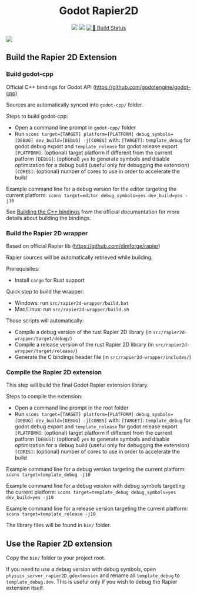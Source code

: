 <div align="center">
  <h1>Godot Rapier2D</h1> 

  <a href="https://github.com/godotengine/godot/releases/tag/4.1-stable"><img src="https://img.shields.io/badge/Godot-v4.1-%23478cbf?logo=godot-engine&logoColor=white"/></a>
  <a href="https://github.com/dimforge/rapier/releases/tag/v0.17.2"><img src="https://img.shields.io/badge/Rapier2D-v0.17.2-%23478cbf?logoColor=white"/></a>
  <a href="https://github.com/fabriceci/godot-rapier2d/actions/workflows/runner.yml?branch=main">![🔗 Build Status](https://github.com/fabriceci/godot-rapier2d/actions/workflows/runner.yml/badge.svg?branch=main)</a>
</div>

<img src="https://github.com/fabriceci/godot-rapier2d/blob/main/logo.jpg?raw=true"/> 

## Build the Rapier 2D Extension

### Build godot-cpp

Official C++ bindings for Godot API (https://github.com/godotengine/godot-cpp)

Sources are automatically synced into `godot-cpp/` folder.

Steps to build godot-cpp:
- Open a command line prompt in `godot-cpp/` folder
- Run `scons target=[TARGET] platform=[PLATFORM] debug_symbols=[DEBUG] dev_build=[DEBUG] -j[CORES]` with:
`[TARGET]`: `template_debug` for godot debug export and `template_release` for godot release export
`[PLATFORM]`: (optional) target platform if different from the current patform
`[DEBUG]`: (optional) `yes` to generate symbols and disable optimization for a debug build (useful only for debugging the extension)
`[CORES]`: (optional) number of cores to use in order to accelerate the build

Example command line for a debug version for the editor targeting the current platform:
`scons target=editor debug_symbols=yes dev_build=yes -j10`

See [Building the C++ bindings](https://docs.godotengine.org/en/stable/tutorials/scripting/gdextension/gdextension_cpp_example.html#building-the-c-bindings) from the official documentation for more details about building the bindings.

### Build the Rapier 2D wrapper

Based on official Rapier lib (https://github.com/dimforge/rapier)

Rapier sources will be automatically retrieved while building.

Prerequisites:
- Install `cargo` for Rust support

Quick step to build the wrapper:
- Windows: run `src/rapier2d-wrapper/build.bat`
- Mac/Linux: run `src/rapier2d-wrapper/build.sh`

Those scripts will automatically:
- Compile a debug version of the rust Rapier 2D library (in `src/rapier2d-wrapper/target/debug/`)
- Compile a release version of the rust Rapier 2D library (in `src/rapier2d-wrapper/target/release/`)
- Generate the C bindings header file (in `src/rapier2d-wrapper/includes/`)

### Compile the Rapier 2D extension

This step will build the final Godot Rapier extension library.

Steps to compile the extension:
- Open a command line prompt in the root folder
- Run `scons target=[TARGET] platform=[PLATFORM] debug_symbols=[DEBUG] dev_build=[DEBUG] -j[CORES]` with:
`[TARGET]`: `template_debug` for godot debug export and `template_release` for godot release export
`[PLATFORM]`: (optional) target platform if different from the current patform
`[DEBUG]`: (optional) `yes` to generate symbols and disable optimization for a debug build (useful only for debugging the extension)
`[CORES]`: (optional) number of cores to use in order to accelerate the build

Example command line for a debug version targeting the current platform:
`scons target=template_debug -j10`

Example command line for a debug version with debug symbols targeting the current platform:
`scons target=template_debug debug_symbols=yes dev_build=yes -j10`

Example command line for a release version targeting the current platform:
`scons target=template_release -j10`

The library files will be found in `bin/` folder.

## Use the Rapier 2D extension

Copy the `bin/` folder to your project root.

If you need to use a debug version with debug symbols, open `physics_server_rapier2D.gdextension` and rename all `template_debug` to `template_debug.dev`.
This is useful only if you wish to debug the Rapier extension itself.
